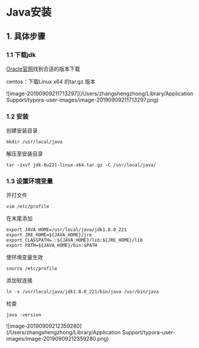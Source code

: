# Java安装

## 1. 具体步骤

### 1.1 下载jdk

[Oracle官网](<https://www.oracle.com/java/technologies/jdk8-downloads.html>)找到合适的版本下载

centos：下载Linux x64 的tar.gz 版本

![image-20190909211713297](/Users/zhangshengzhong/Library/Application Support/typora-user-images/image-20190909211713297.png)

### 1.2 安装

创建安装目录

```
mkdir /usr/local/java
```

解压至安装目录

```
tar -zxvf jdk-8u221-linux-x64.tar.gz -C /usr/local/java/
```

### 1.3 设置环境变量

开打文件

```
vim /etc/profile
```

在末尾添加

```
export JAVA_HOME=/usr/local/java/jdk1.8.0_221
export JRE_HOME=${JAVA_HOME}/jre
export CLASSPATH=.:${JAVA_HOME}/lib:${JRE_HOME}/lib
export PATH=${JAVA_HOME}/bin:$PATH
```

使环境变量生效

```
source /etc/profile
```

添加软连接

```
ln -s /usr/local/java/jdk1.8.0_221/bin/java /usr/bin/java
```

检查

```
java -version
```

![image-20190909212359280](/Users/zhangshengzhong/Library/Application Support/typora-user-images/image-20190909212359280.png)